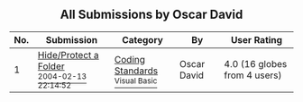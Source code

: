 ﻿<div align="center">

## All Submissions by Oscar David 

</div>

No.  | Submission | Category | By   | User Rating
---- | ---------- | -------- | ---- | -----------
1 | [Hide/Protect a Folder<br /><sup>2004-02-13 22:14:52</sup>](https://github.com/Planet-Source-Code/oscar-david-hide-protect-a-folder__1-51925) | [Coding Standards<br /><sup>Visual Basic</sup>](../ByCategory/coding-standards__1-43.md) | Oscar David  | 4.0 (16 globes from 4 users)
